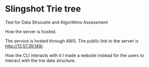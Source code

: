 # Slingshot Trie tree
 Test for Data Strucutre and Algorithms Assessment

How the server is hosted.

The service is hosted through AWS.
The public link to the server is http://13.57.39.149/. 


How the CLI interacts with it
I made a website instead for the users to interact with the trie data structure.
